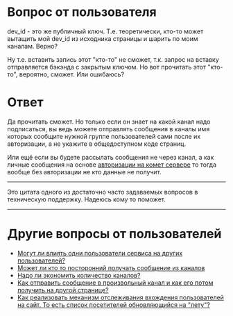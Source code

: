 
# Вопрос от пользователя

dev_id - это же публичный ключ. Т.е. теоретически, кто-то может вытащить мой dev_id из исходника страницы и шарить по моим каналам. Верно? 

Ну т.е. вставить запись этот "кто-то" не сможет, т.к. запрос на вставку отправляется бэкэнда с закрытым ключом. Но вот прочитать этот "кто-то", вероятно, сможет. Или ошибаюсь?

# Ответ

Да прочитать сможет. Но только если он знает на какой канал надо подписаться, вы ведь можете отправлять сообщения в каналы имя которых сообщите нужной группе пользователей сами после их авторизации, а не укажите в общедоступном коде страниц. 

Или ещё если вы будете рассылать сообщения не через канал, а как личные сообщения на основе [авторизации на комет сервере](comet/authentication.md) то тогда вообще без авторизации не кто данные не получит.


___
Это цитата одного из достаточно часто задаваемых вопросов в техническую поддержку. Надеюсь кому то поможет.
___


# Другие вопросы от пользователей

  * [Могут ли влиять одни пользователи сервиса на других пользователей?](comet/faq/isolation-of-users.md)  
  * [Может ли кто то посторонний получать сообщение из каналов](comet/faq/access-to-channels-for-outsiders.md)
  * [Надо ли экономить количество каналов?](comet/faq/max-numbers-of-pipes.md)
  * [Как отправить сообщение в произвольный канал и как его потом получить на другой странице?](comet/faq/send-message-to-pipe.md)
  * [Как реализовать механизм отслеживания вхождения пользователей на сайт. То есть список посетителей обновляющийся на "лету"?](comet/faq/realtime-users-list.md) 